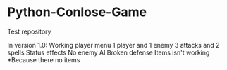 # Python-Conlose-Game
Test repository

In version 1.0:
Working player menu
1 player and 1 enemy
3 attacks and 2 spells
Status effects
No enemy AI
Broken defense
Items isn't working
*Because there no items
